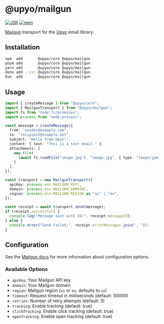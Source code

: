 <!-- deno-fmt-ignore-file -->

@upyo/mailgun
=============

[![JSR][JSR badge]][JSR]
[![npm][npm badge]][npm]

[Mailgun] transport for the [Upyo] email library.

[JSR]: https://jsr.io/@upyo/mailgun
[JSR badge]: https://jsr.io/badges/@upyo/mailgun
[npm]: https://www.npmjs.com/package/@upyo/mailgun
[npm badge]: https://img.shields.io/npm/v/@upyo/mailgun?logo=npm
[Mailgun]: https://www.mailgun.com/
[Upyo]: https://upyo.org/


Installation
------------

~~~~ sh
npm  add       @upyo/core @upyo/mailgun
pnpm add       @upyo/core @upyo/mailgun
yarn add       @upyo/core @upyo/mailgun
deno add --jsr @upyo/core @upyo/mailgun
bun  add       @upyo/core @upyo/mailgun
~~~~


Usage
-----

~~~~ typescript
import { createMessage } from "@upyo/core";
import { MailgunTransport } from "@upyo/mailgun";
import fs from "node:fs/promises";
import process from "node:process";

const message = createMessage({
  from: "sender@example.com",
  to: "recipient@example.net",
  subject: "Hello from Upyo!",
  content: { text: "This is a test email." },
  attachments: [
    new File(
      [await fs.readFile("image.jpg"), "image.jpg", { type: "image/jpeg" }]
    )
  ],
});

const transport = new MailgunTransport({
  apiKey: process.env.MAILGUN_KEY!,
  domain: process.env.MAILGUN_DOMAIN!,
  region: process.env.MAILGUN_REGION as "us" | "eu",
});

const receipt = await transport.send(message);
if (receipt.successful) {
  console.log("Message sent with ID:", receipt.messageId);
} else {
  console.error("Send failed:", receipt.errorMessages.join(", "));
}
~~~~


Configuration
-------------

See the [Mailgun docs] for more information about configuration options.

[Mailgun docs]: https://documentation.mailgun.com/

### Available Options

 -  `apiKey`: Your Mailgun API key
 -  `domain`: Your Mailgun domain
 -  `region`: Mailgun region (`us` or `eu`, defaults to `us`)
 -  `timeout`: Request timeout in milliseconds (default: 30000)
 -  `retries`: Number of retry attempts (default: 3)
 -  `tracking`: Enable tracking (default: true)
 -  `clickTracking`: Enable click tracking (default: true)
 -  `openTracking`: Enable open tracking (default: true)
